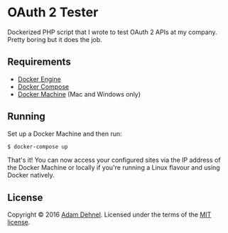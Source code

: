 # OAuth 2 Tester

Dockerized PHP script that I wrote to test OAuth 2 APIs at my company.  Pretty boring but it does the job.

## Requirements

* [Docker Engine](https://docs.docker.com/installation/)
* [Docker Compose](https://docs.docker.com/compose/)
* [Docker Machine](https://docs.docker.com/machine/) (Mac and Windows only)

## Running

Set up a Docker Machine and then run:

```sh
$ docker-compose up
```

That's it! You can now access your configured sites via the IP address of the Docker Machine or locally if you're running a Linux flavour and using Docker natively.

## License

Copyright &copy; 2016 [Adam Dehnel](http://github.com/arsdehnel). Licensed under the terms of the [MIT license](LICENSE.md).
